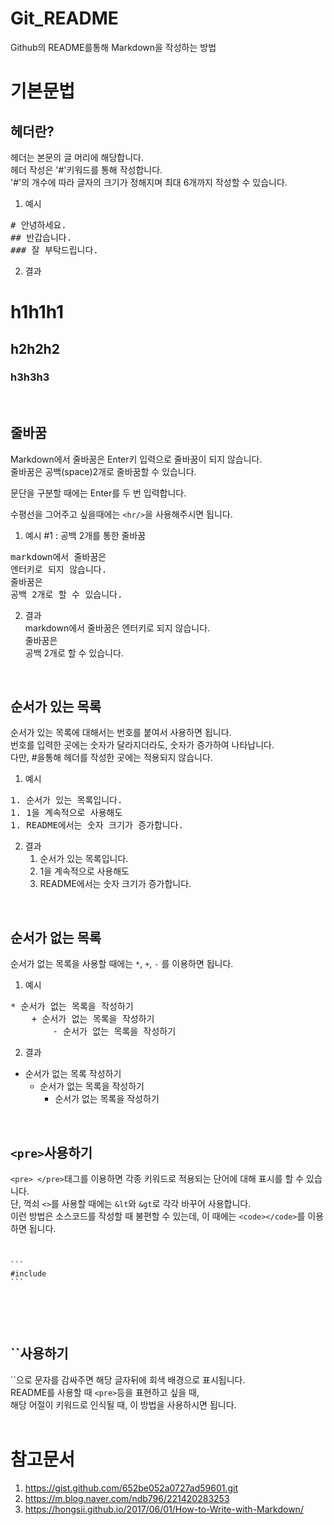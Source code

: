 # Git_README

Github의 README를통해 Markdown을 작성하는 방법

# 기본문법

## 헤더란?

헤더는 본문의 글 머리에 해당합니다.   
헤더 작성은 '#'키워드를 통해 작성합니다.  
'#'의 개수에 따라 글자의 크기가 정해지며 최대 6개까지 작성할 수 있습니다. 
1. 예시
<pre>
# 안녕하세요.
## 반갑습니다.
### 잘 부탁드립니다.
</pre>
2. 결과
# h1h1h1
## h2h2h2
### h3h3h3
<br/>

## 줄바꿈
Markdown에서 줄바꿈은 Enter키 입력으로 줄바꿈이 되지 않습니다.  
줄바꿈은 공백(space)2개로 줄바꿈할 수 있습니다.  

문단을 구분할 때에는 Enter를 두 번 입력합니다.

수평선을 그어주고 싶을때에는 `<hr/>`을 사용해주시면 됩니다.
1. 예시 #1 : 공백 2개를 통한 줄바꿈
<pre>
markdown에서 줄바꿈은
엔터키로 되지 않습니다.
줄바꿈은  
공백 2개로 할 수 있습니다.
</pre>
2. 결과  
markdown에서 줄바꿈은
엔터키로 되지 않습니다.  
줄바꿈은  
공백 2개로 할 수 있습니다.
<br/>


## 순서가 있는 목록  
순서가 있는 목록에 대해서는 번호를 붙여서 사용하면 됩니다.   
번호를 입력한 곳에는 숫자가 달라지더라도, 숫자가 증가하여 나타납니다.  
다만, #을통해 헤더를 작성한 곳에는 적용되지 않습니다.  
1. 예시  
<pre>
1. 순서가 있는 목록입니다.  
1. 1을 계속적으로 사용해도  
1. README에서는 숫자 크기가 증가합니다.  
</pre>
2. 결과  
    1. 순서가 있는 목록입니다.
    1. 1을 계속적으로 사용해도
    1. README에서는 숫자 크기가 증가합니다.
<br/>


## 순서가 없는 목록
순서가 없는 목록을 사용할 때에는 `*`, `+`, `-` 를 이용하면 됩니다.  
1. 예시
<pre>
* 순서가 없는 목록을 작성하기
    + 순서가 없는 목록을 작성하기
        - 순서가 없는 목록을 작성하기
</pre>
2. 결과  
* 순서가 없는 목록 작성하기
    + 순서가 없는 목록을 작성하기
        - 순서가 없는 목록을 작성하기
<br/>


## `<pre>`사용하기
`<pre> </pre>`태그를 이용하면 각종 키워드로 적용되는 단어에 대해 표시를 할 수 있습니다.  
단, 꺽쇠 `<>`를 사용할 때에는 `&lt`와 `&gt`로 각각 바꾸어 사용합니다.  
이런 방법은 소스코드를 작성할 때 불편할 수 있는데, 이 때에는 `<code></code>`를 이용하면 됩니다.  
<pre>
<code>

```
#include <stdio.h>
```

</code>
</pre>
<br/>


## ``사용하기
``으로 문자를 감싸주면 해당 글자뒤에 회색 배경으로 표시됩니다.  
README를 사용할 때 `<pre>`등을 표현하고 싶을 때,  
해당 어절이 키워드로 인식될 때, 이 방법을 사용하시면 됩니다.  
<br/>


# 참고문서
1. https://gist.github.com/652be052a0727ad59601.git   
1. https://m.blog.naver.com/ndb796/221420283253
1. https://hongsii.github.io/2017/06/01/How-to-Write-with-Markdown/
